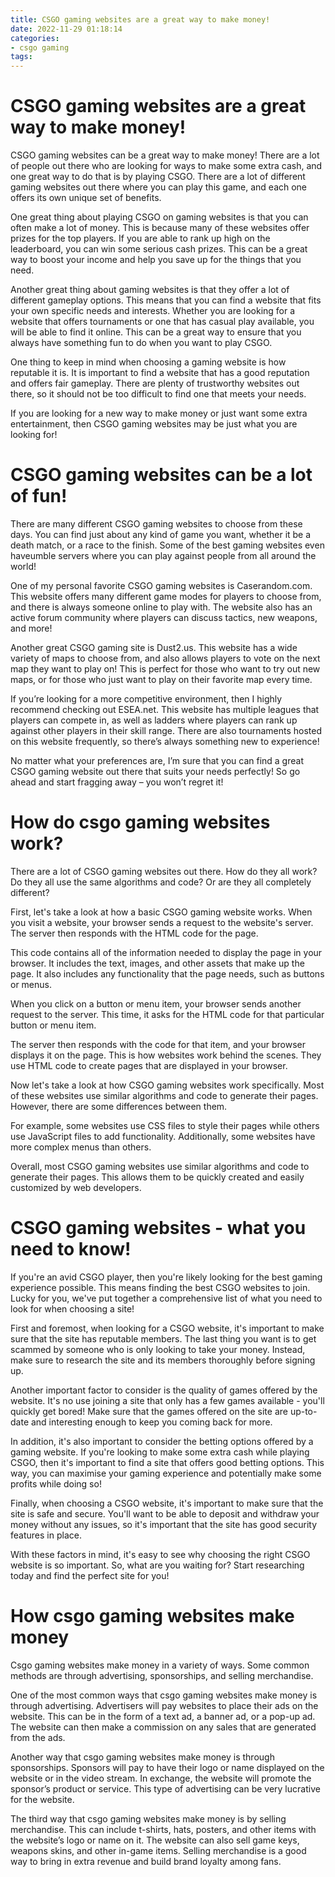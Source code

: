 ```yaml
---
title: CSGO gaming websites are a great way to make money!
date: 2022-11-29 01:18:14
categories:
- csgo gaming
tags:
---
```



#  CSGO gaming websites are a great way to make money!

CSGO gaming websites can be a great way to make money! There are a lot of people out there who are looking for ways to make some extra cash, and one great way to do that is by playing CSGO. There are a lot of different gaming websites out there where you can play this game, and each one offers its own unique set of benefits.

One great thing about playing CSGO on gaming websites is that you can often make a lot of money. This is because many of these websites offer prizes for the top players. If you are able to rank up high on the leaderboard, you can win some serious cash prizes. This can be a great way to boost your income and help you save up for the things that you need.

Another great thing about gaming websites is that they offer a lot of different gameplay options. This means that you can find a website that fits your own specific needs and interests. Whether you are looking for a website that offers tournaments or one that has casual play available, you will be able to find it online. This can be a great way to ensure that you always have something fun to do when you want to play CSGO.

One thing to keep in mind when choosing a gaming website is how reputable it is. It is important to find a website that has a good reputation and offers fair gameplay. There are plenty of trustworthy websites out there, so it should not be too difficult to find one that meets your needs.

If you are looking for a new way to make money or just want some extra entertainment, then CSGO gaming websites may be just what you are looking for!

#  CSGO gaming websites can be a lot of fun!

There are many different CSGO gaming websites to choose from these days. You can find just about any kind of game you want, whether it be a death match, or a race to the finish. Some of the best gaming websites even haveumble servers where you can play against people from all around the world!

One of my personal favorite CSGO gaming websites is Caserandom.com. This website offers many different game modes for players to choose from, and there is always someone online to play with. The website also has an active forum community where players can discuss tactics, new weapons, and more!

Another great CSGO gaming site is Dust2.us. This website has a wide variety of maps to choose from, and also allows players to vote on the next map they want to play on! This is perfect for those who want to try out new maps, or for those who just want to play on their favorite map every time.

If you’re looking for a more competitive environment, then I highly recommend checking out ESEA.net. This website has multiple leagues that players can compete in, as well as ladders where players can rank up against other players in their skill range. There are also tournaments hosted on this website frequently, so there’s always something new to experience!

No matter what your preferences are, I’m sure that you can find a great CSGO gaming website out there that suits your needs perfectly! So go ahead and start fragging away – you won’t regret it!

#  How do csgo gaming websites work?

There are a lot of CSGO gaming websites out there. How do they all work? Do they all use the same algorithms and code? Or are they all completely different?

First, let's take a look at how a basic CSGO gaming website works. When you visit a website, your browser sends a request to the website's server. The server then responds with the HTML code for the page.

This code contains all of the information needed to display the page in your browser. It includes the text, images, and other assets that make up the page. It also includes any functionality that the page needs, such as buttons or menus.

When you click on a button or menu item, your browser sends another request to the server. This time, it asks for the HTML code for that particular button or menu item.

The server then responds with the code for that item, and your browser displays it on the page. This is how websites work behind the scenes. They use HTML code to create pages that are displayed in your browser.

Now let's take a look at how CSGO gaming websites work specifically. Most of these websites use similar algorithms and code to generate their pages. However, there are some differences between them.

For example, some websites use CSS files to style their pages while others use JavaScript files to add functionality. Additionally, some websites have more complex menus than others.

Overall, most CSGO gaming websites use similar algorithms and code to generate their pages. This allows them to be quickly created and easily customized by web developers.

#  CSGO gaming websites - what you need to know!

If you're an avid CSGO player, then you're likely looking for the best gaming experience possible. This means finding the best CSGO websites to join. Lucky for you, we've put together a comprehensive list of what you need to look for when choosing a site!

First and foremost, when looking for a CSGO website, it's important to make sure that the site has reputable members. The last thing you want is to get scammed by someone who is only looking to take your money. Instead, make sure to research the site and its members thoroughly before signing up.

Another important factor to consider is the quality of games offered by the website. It's no use joining a site that only has a few games available - you'll quickly get bored! Make sure that the games offered on the site are up-to-date and interesting enough to keep you coming back for more.

In addition, it's also important to consider the betting options offered by a gaming website. If you're looking to make some extra cash while playing CSGO, then it's important to find a site that offers good betting options. This way, you can maximise your gaming experience and potentially make some profits while doing so!

Finally, when choosing a CSGO website, it's important to make sure that the site is safe and secure. You'll want to be able to deposit and withdraw your money without any issues, so it's important that the site has good security features in place.

With these factors in mind, it's easy to see why choosing the right CSGO website is so important. So, what are you waiting for? Start researching today and find the perfect site for you!

#  How csgo gaming websites make money

Csgo gaming websites make money in a variety of ways. Some common methods are through advertising, sponsorships, and selling merchandise.

One of the most common ways that csgo gaming websites make money is through advertising. Advertisers will pay websites to place their ads on the website. This can be in the form of a text ad, a banner ad, or a pop-up ad. The website can then make a commission on any sales that are generated from the ads.

Another way that csgo gaming websites make money is through sponsorships. Sponsors will pay to have their logo or name displayed on the website or in the video stream. In exchange, the website will promote the sponsor’s product or service. This type of advertising can be very lucrative for the website.

The third way that csgo gaming websites make money is by selling merchandise. This can include t-shirts, hats, posters, and other items with the website’s logo or name on it. The website can also sell game keys, weapons skins, and other in-game items. Selling merchandise is a good way to bring in extra revenue and build brand loyalty among fans.